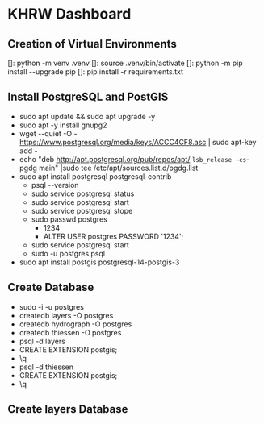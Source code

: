 # KHRW Dashboard

## Creation of Virtual Environments

[]: python -m venv .venv
[]: source .venv/bin/activate
[]: python -m pip install --upgrade pip
[]: pip install -r requirements.txt

## Install PostgreSQL and PostGIS

- sudo apt update && sudo apt upgrade -y
- sudo apt -y install gnupg2
- wget --quiet -O - https://www.postgresql.org/media/keys/ACCC4CF8.asc | sudo apt-key add -
- echo "deb http://apt.postgresql.org/pub/repos/apt/ `lsb_release -cs`-pgdg main" |sudo tee /etc/apt/sources.list.d/pgdg.list
- sudo apt install postgresql postgresql-contrib
  - psql --version
  - sudo service postgresql status
  - sudo service postgresql start
  - sudo service postgresql stope
  - sudo passwd postgres
    - 1234
    - ALTER USER postgres PASSWORD '1234';
  - sudo service postgresql start
  - sudo -u postgres psql
- sudo apt install postgis postgresql-14-postgis-3

## Create Database

- sudo -i -u postgres
- createdb layers -O postgres
- createdb hydrograph -O postgres
- createdb thiessen -O postgres
- psql -d layers
- CREATE EXTENSION postgis;
- \q
- psql -d thiessen
- CREATE EXTENSION postgis;
- \q

## Create layers Database
